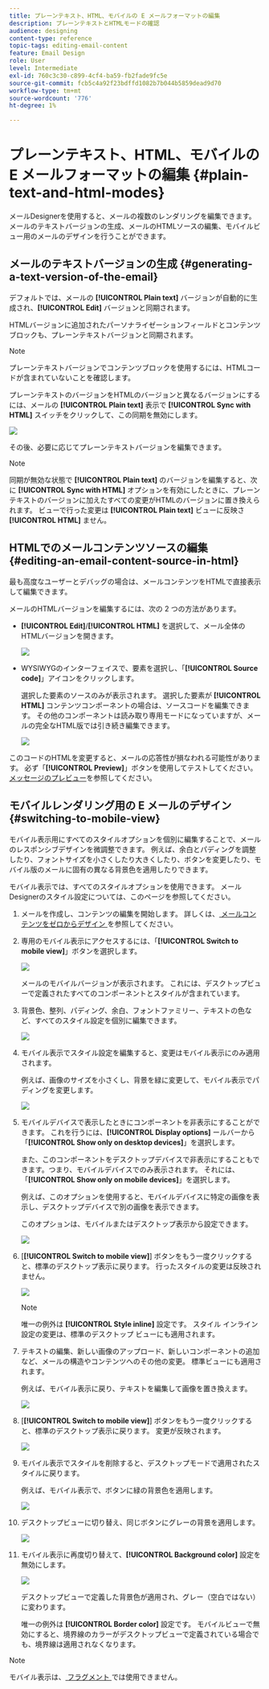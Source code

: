```yaml
---
title: プレーンテキスト、HTML、モバイルの E メールフォーマットの編集
description: プレーンテキストとHTMLモードの確認
audience: designing
content-type: reference
topic-tags: editing-email-content
feature: Email Design
role: User
level: Intermediate
exl-id: 760c3c30-c899-4cf4-ba59-fb2fade9fc5e
source-git-commit: fcb5c4a92f23bdffd1082b7b044b5859dead9d70
workflow-type: tm+mt
source-wordcount: '776'
ht-degree: 1%

---
```


# プレーンテキスト、HTML、モバイルの E メールフォーマットの編集 {#plain-text-and-html-modes}

メールDesignerを使用すると、メールの複数のレンダリングを編集できます。 メールのテキストバージョンの生成、メールのHTMLソースの編集、モバイルビュー用のメールのデザインを行うことができます。

## メールのテキストバージョンの生成 {#generating-a-text-version-of-the-email}

デフォルトでは、メールの **[!UICONTROL Plain text]** バージョンが自動的に生成され、**[!UICONTROL Edit]** バージョンと同期されます。

HTMLバージョンに追加されたパーソナライゼーションフィールドとコンテンツブロックも、プレーンテキストバージョンと同期されます。

>[!NOTE]
>
>プレーンテキストバージョンでコンテンツブロックを使用するには、HTMLコードが含まれていないことを確認します。

プレーンテキストのバージョンをHTMLのバージョンと異なるバージョンにするには、メールの **[!UICONTROL Plain text]** 表示で **[!UICONTROL Sync with HTML]** スイッチをクリックして、この同期を無効にします。

![](assets/email_designer_textversion.png)

その後、必要に応じてプレーンテキストバージョンを編集できます。

>[!NOTE]
>
>同期が無効な状態で **[!UICONTROL Plain text]** のバージョンを編集すると、次に **[!UICONTROL Sync with HTML]** オプションを有効にしたときに、プレーンテキストのバージョンに加えたすべての変更がHTMLのバージョンに置き換えられます。 ビューで行った変更は **[!UICONTROL Plain text]** ビューに反映さ **[!UICONTROL HTML]** ません。

## HTMLでのメールコンテンツソースの編集 {#editing-an-email-content-source-in-html}

最も高度なユーザーとデバッグの場合は、メールコンテンツをHTMLで直接表示して編集できます。

メールのHTMLバージョンを編集するには、次の 2 つの方法があります。

* **[!UICONTROL Edit]**/**[!UICONTROL HTML]** を選択して、メール全体のHTMLバージョンを開きます。

  ![](assets/email_designer_html1.png)

* WYSIWYGのインターフェイスで、要素を選択し、「**[!UICONTROL Source code]**」アイコンをクリックします。

  選択した要素のソースのみが表示されます。 選択した要素が **[!UICONTROL HTML]** コンテンツコンポーネントの場合は、ソースコードを編集できます。 その他のコンポーネントは読み取り専用モードになっていますが、メールの完全なHTML版では引き続き編集できます。

  ![](assets/email_designer_html2.png)

このコードのHTMLを変更すると、メールの応答性が損なわれる可能性があります。 必ず「**[!UICONTROL Preview]**」ボタンを使用してテストしてください。 [メッセージのプレビュー](../../sending/using/previewing-messages.md)を参照してください。

## モバイルレンダリング用の E メールのデザイン {#switching-to-mobile-view}

モバイル表示用にすべてのスタイルオプションを個別に編集することで、メールのレスポンシブデザインを微調整できます。 例えば、余白とパディングを調整したり、フォントサイズを小さくしたり大きくしたり、ボタンを変更したり、モバイル版のメールに固有の異なる背景色を適用したりできます。

モバイル表示では、すべてのスタイルオプションを使用できます。 メールDesignerのスタイル設定については、このページを参照してください。

1. メールを作成し、コンテンツの編集を開始します。 詳しくは、[ メールコンテンツをゼロからデザイン ](../../designing/using/designing-from-scratch.md#designing-an-email-content-from-scratch) を参照してください。
1. 専用のモバイル表示にアクセスするには、「**[!UICONTROL Switch to mobile view]**」ボタンを選択します。

   ![](assets/email_designer_mobile_view_switch.png)

   メールのモバイルバージョンが表示されます。 これには、デスクトップビューで定義されたすべてのコンポーネントとスタイルが含まれています。

1. 背景色、整列、パディング、余白、フォントファミリー、テキストの色など、すべてのスタイル設定を個別に編集できます。

   ![](assets/email_designer_mobile_view.png)

1. モバイル表示でスタイル設定を編集すると、変更はモバイル表示にのみ適用されます。

   例えば、画像のサイズを小さくし、背景を緑に変更して、モバイル表示でパディングを変更します。

   ![](assets/email_designer_mobile_view_change.png)

1. モバイルデバイスで表示したときにコンポーネントを非表示にすることができます。 これを行うには、**[!UICONTROL Display options]** ールバーから「**[!UICONTROL Show only on desktop devices]**」を選択します。

   また、このコンポーネントをデスクトップデバイスで非表示にすることもできます。つまり、モバイルデバイスでのみ表示されます。 それには、「**[!UICONTROL Show only on mobile devices]**」を選択します。

   例えば、このオプションを使用すると、モバイルデバイスに特定の画像を表示し、デスクトップデバイスで別の画像を表示できます。

   このオプションは、モバイルまたはデスクトップ表示から設定できます。

   ![](assets/email_designer_mobile_hide.png)

1. [**[!UICONTROL Switch to mobile view]**] ボタンをもう一度クリックすると、標準のデスクトップ表示に戻ります。 行ったスタイルの変更は反映されません。

   ![](assets/email_designer_mobile_view_desktop_no-change.png)

   >[!NOTE]
   >
   >唯一の例外は **[!UICONTROL Style inline]** 設定です。 スタイル インライン設定の変更は、標準のデスクトップ ビューにも適用されます。

1. テキストの編集、新しい画像のアップロード、新しいコンポーネントの追加など、メールの構造やコンテンツへのその他の変更。 標準ビューにも適用されます。

   例えば、モバイル表示に戻り、テキストを編集して画像を置き換えます。

   ![](assets/email_designer_mobile_view_change_content.png)

1. [**[!UICONTROL Switch to mobile view]**] ボタンをもう一度クリックすると、標準のデスクトップ表示に戻ります。 変更が反映されます。

   ![](assets/email_designer_mobile_view_desktop_content-change.png)

1. モバイル表示でスタイルを削除すると、デスクトップモードで適用されたスタイルに戻ります。

   例えば、モバイル表示で、ボタンに緑の背景色を適用します。

   ![](assets/email_designer_mobile_view_background_mobile.png)

1. デスクトップビューに切り替え、同じボタンにグレーの背景を適用します。

   ![](assets/email_designer_mobile_view_background_desktop.png)

1. モバイル表示に再度切り替えて、**[!UICONTROL Background color]** 設定を無効にします。

   ![](assets/email_designer_mobile_view_background_mobile_disabled.png)

   デスクトップビューで定義した背景色が適用され、グレー（空白ではない）に変わります。

   唯一の例外は **[!UICONTROL Border color]** 設定です。 モバイルビューで無効にすると、境界線のカラーがデスクトップビューで定義されている場合でも、境界線は適用されなくなります。

>[!NOTE]
>
>モバイル表示は、[ フラグメント ](../../designing/using/using-reusable-content.md#about-fragments) では使用できません。
